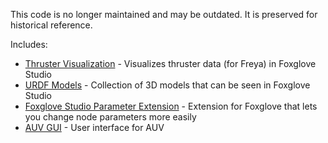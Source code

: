 This code is no longer maintained and may be outdated. It is preserved for historical reference.

Includes:
- [Thruster Visualization](./thruster-visualization/README.md) - Visualizes thruster data (for Freya) in Foxglove Studio
- [URDF Models](./urdf-models/README.md) - Collection of 3D models that can be seen in Foxglove Studio
- [Foxglove Studio Parameter Extension](./foxglove-extensions/parameter-slider-extension/README.md) - Extension for Foxglove that lets you change node parameters more easily
- [AUV GUI](./auv_gui/README.md) - User interface for AUV
